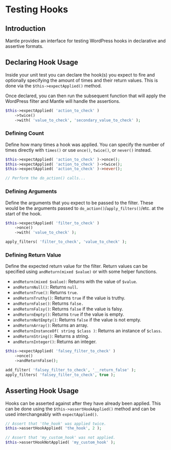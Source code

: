 # Testing Hooks

## Introduction

Mantle provides an interface for testing WordPress hooks in declarative and
assertive formats.

## Declaring Hook Usage

Inside your unit test you can declare the hook(s) you expect to fire and
optionally specifying the amount of times and their return values. This is done
via the `$this->expectApplied()` method.

Once declared, you can then run the subsequent function that will apply the
WordPress filter and Mantle will handle the assertions.

```php
$this->expectApplied( 'action_to_check' )
	->twice()
	->with( 'value_to_check', 'secondary_value_to_check' );
```

### Defining Count

Define how many times a hook was applied. You can specify the number of times
directly with `times()` or use `once()`, `twice()`, or `never()` instead.

```php
$this->expectApplied( 'action_to_check' )->once();
$this->expectApplied( 'action_to_check' )->twice();
$this->expectApplied( 'action_to_check' )->never();

// Perform the do_action() calls...
```

### Defining Arguments

Define the arguments that you expect to be passed to the filter. These would be
the arguments passed to `do_action()`/`apply_filters()`/etc. at the start of the
hook.

```php
$this->expectApplied( 'filter_to_check' )
	->once()
	->with( 'value_to_check' );

apply_filters( 'filter_to_check', 'value_to_check' );
```

### Defining Return Value

Define the expected return value for the filter. Return values can be specified
using `andReturn(mixed $value)` or with some helper functions.

- `andReturn(mixed $value)`: Returns with the value of `$value`.
- `andReturnNull()`: Returns `null`.
- `andReturnTrue()`: Returns `true`.
- `andReturnTruthy()`: Returns `true` if the value is truthy.
- `andReturnFalse()`: Returns `false.`
- `andReturnFalsy()`: Returns `false` if the value is falsy.
- `andReturnEmpty()`: Returns `true` if the value is empty.
- `andReturnNotEmpty()`: Returns `false` if the value is not empty.
- `andReturnArray()`: Returns an array.
- `andReturnInstanceOf( string $class )`: Returns an instance of `$class`.
- `andReturnString()`: Returns a string.
- `andReturnInteger()`: Returns an integer.

```php
$this->expectApplied( 'falsey_filter_to_check' )
	->once()
	->andReturnFalse();

add_filter( 'falsey_filter_to_check', '__return_false' );
apply_filters( 'falsey_filter_to_check', true );
```

## Asserting Hook Usage

Hooks can be asserted against after they have already been applied. This can be
done using the `$this->assertHookApplied()` method and can be used
interchangeably with `expectApplied()`.

```php
// Assert that 'the_hook' was applied twice.
$this->assertHookApplied( 'the_hook', 2 );

// Assert that 'my_custom_hook' was not applied.
$this->assertHookNotApplied( 'my_custom_hook' );
```
